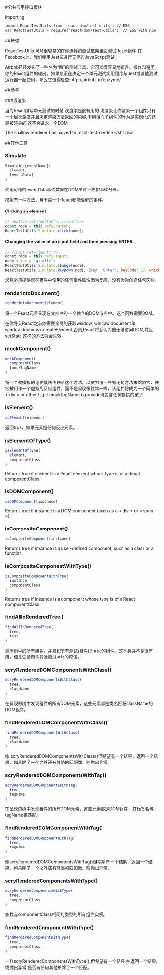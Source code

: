 #公共应用接口模块

Importing

```markdown
import ReactTestUtils from 'react-dom/test-utils'; // ES6
var ReactTestUtils = require('react-dom/test-utils'); // ES5 with npm
```

##概述

ReactTestUtils 可以很容易的在你选择的测试框架里面测试React组件.在Facebook上，我们使用Jest来进行无痛的JavaScript测试。

Airbnb已经发布了一种名为“酶”的测试工具，它可以很容易地断言、操作和遍历你的React组件的输出。如果您正在决定一个单元测试实用程序与Jest或其他测试运行器一起使用，那么它值得检查:http://airbnb .io/enzyme/

##参考

###浅渲染

当为React编写单元测试的时候,浅渲染是很有用的.浅渲染让你渲染一个组件只有一个层次深度并且决定渲染方法返回的内容,不用担心子组件的行为是实例化的还是被渲染的.这不会请求一个DOM

The shallow renderer has moved to react-test-renderer/shallow.

##其他工具

### Simulate

```jsx harmony
Simulate.{eventName}(
  element,
  [eventData]
)
```

使用可选的eventData事件数据在DOM节点上模拟事件分派。

模拟有一种方法，用于每一个React都能理解的事件。

#### Clicking an element

```jsx harmony
// <button ref="button">...</button>
const node = this.refs.button;
ReactTestUtils.Simulate.click(node);
```

#### Changing the value of an input field and then pressing ENTER.

```jsx harmony
// <input ref="input" />
const node = this.refs.input;
node.value = 'giraffe';
ReactTestUtils.Simulate.change(node);
ReactTestUtils.Simulate.keyDown(node, {key: "Enter", keyCode: 13, which: 13});
```

您将必须提供您在组件中使用的任何事件属性因为反应，没有为你创造任何这些。

### renderIntoDocument()

```jsx harmony
renderIntoDocument(element)
```

将一个React元素呈现在文档中的一个独立的DOM节点中。这个函数需要DOM。

在你导入React之前你需要全局的获取window, window.document和window.document.createElement,否则,React将会认为他无法访问DOM,并且setState 这样的方法将会失效

### mockComponent()

```jsx harmony
mockComponent(
  componentClass,
  [mockTagName]
)
```

将一个被模拟的组件模块传递给这个方法，以使它用一些有用的方法来增加它，使它被用作一个虚拟的反应组件。而不是呈现像往常一样，该组件将成为一个简单的 < div >(or other tag if mockTagName is provided)包含任何提供的孩子

### isElement()

```jsx harmony
isElement(element)
```

返回true，如果元素是任何反应元素。

### isElementOfType()

```jsx harmony
isElementOfType(
  element,
  componentClass
)
```

Returns true if element is a React element whose type is of a React componentClass.

### isDOMComponent()

```jsx harmony
isDOMComponent(instance)
```

Returns true if instance is a DOM component (such as a < div > or < span >).

### isCompositeComponent()

```jsx harmony
isCompositeComponent(instance)
```

Returns true if instance is a user-defined component, such as a class or a function.

### isCompositeComponentWithType()

```jsx harmony
isCompositeComponentWithType(
  instance,
  componentClass
)
```

Returns true if instance is a component whose type is of a React componentClass.

### findAllInRenderedTree()

```jsx harmony
findAllInRenderedTree(
  tree,
  test
)
```

遍历树中的所有组件，并累积所有测试(组件)为true的组件。这本身并不是很有用，但是它被用作其他测试utils的原语。

### scryRenderedDOMComponentsWithClass()

```jsx harmony
scryRenderedDOMComponentsWithClass(
  tree,
  className
)
```

在呈现的树中发现组件的所有DOM元素，这些元素都是类名匹配className的DOM组件。

### findRenderedDOMComponentWithClass()

```jsx harmony
findRenderedDOMComponentWithClass(
  tree,
  className
)
```

像 scryRenderedDOMComponentsWithClass()但期望有一个结果，返回一个结果，如果除了一个之外还有其他的匹配数，则抛出异常。

### scryRenderedDOMComponentsWithTag()

```jsx harmony
scryRenderedDOMComponentsWithTag(
  tree,
  tagName
)
```

在呈现的树中发现组件的所有DOM元素，这些元素都是DOM组件，其标签名与tagName相匹配。

### findRenderedDOMComponentWithTag()

```jsx harmony
findRenderedDOMComponentWithTag(
  tree,
  tagName
)
```

像scryRenderedDOMComponentsWithTag()但期望有一个结果，返回一个结果，如果除了一个之外还有其他的匹配数，则抛出异常。

### scryRenderedComponentsWithType()

```jsx harmony
scryRenderedComponentsWithType(
  tree,
  componentClass
)
```

查找与componentClass相同的类型的所有组件实例。

### findRenderedComponentWithType()

```jsx harmony
findRenderedComponentWithType(
  tree,
  componentClass
)
```

一样scryRenderedComponentsWithType(),但希望有一个结果,并返回一个结果,或抛出异常,是否有任何其他的除了一个匹配。
